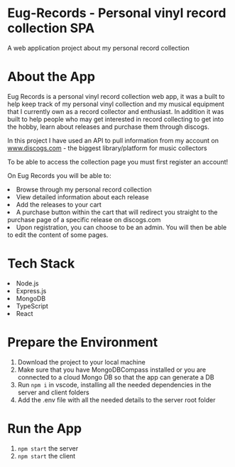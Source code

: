 # Eug-Records - Personal vinyl record collection SPA
A web application project about my personal record collection

# About the App

Eug Records is a personal vinyl record collection web app, it was a built to help keep track of my personal vinyl collection and my musical equipment that I currently own as a record collector and enthusiast. 
In addition it was built to help people who may get interested in record collecting to get into the hobby, learn about releases and purchase them through discogs.

In this project I have used an API to pull information from my account on www.discogs.com - the biggest library/platform for music collectors

To be able to access the collection page you must first register an account!

On Eug Records you will be able to:

<li>Browse through my personal record collection
<li>View detailed information about each release
<li>Add the releases to your cart
<li>A purchase button within the cart that will redirect you straight to the purchase page of a specific release on discogs.com
<li>Upon registration, you can choose to be an admin. You will then be able to edit the content of some pages.

# Tech Stack

<li>Node.js
<li>Express.js
<li>MongoDB
<li>TypeScript
<li>React
  
# Prepare the Environment
  
1. Download the project to your local machine
2. Make sure that you have MongoDBCompass installed or you are connected to a cloud Mongo DB so that the app can generate a DB
3. Run ```npm i``` in vscode, installing all the needed dependencies in the server and client folders
4. Add the .env file with all the needed details to the server root folder
  
# Run the App
  
 1. ```npm start``` the server
 2. ```npm start``` the client
 
